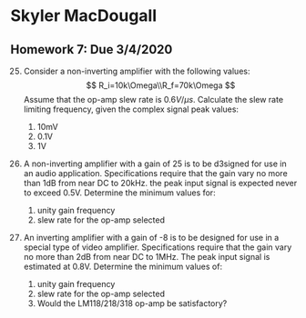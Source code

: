 # Skyler MacDougall

##  Homework 7: Due 3/4/2020

25. Consider a non-inverting amplifier with the following values:
    $$
    R_i=10k\Omega\\R_f=70k\Omega
    $$
     Assume that the op-amp slew rate is $0.6V/\mu s$. Calculate the slew rate limiting frequency, given the complex signal peak values:

    1. 10mV
    2. 0.1V
    3. 1V



45. A non-inverting amplifier with a gain of 25 is to be d3signed for use in an audio application. Specifications require that the gain vary no more than 1dB from near DC to 20kHz. the peak input signal is expected never to exceed 0.5V. Determine the minimum values for:
    1. unity gain frequency
    2. slew rate for the op-amp selected



47. An inverting amplifier with a gain of -8 is to be designed for use in a special type of video amplifier. Specifications require that the gain vary no more than 2dB from near DC to 1MHz. The peak input signal is estimated at 0.8V. Determine the minimum values of:
    1. unity gain frequency
    2. slew rate for the op-amp selected
    3. Would the LM118/218/318 op-amp be satisfactory?